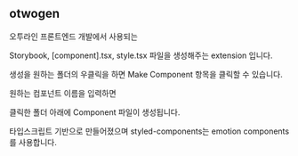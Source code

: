 ## otwogen

오투라인 프론트엔드 개발에서 사용되는

Storybook, [component].tsx, style.tsx 파일을 생성해주는 extension 입니다.

생성을 원하는 폴더의 우클릭을 하면 Make Component 항목을 클릭할 수 있습니다.

원하는 컴포넌트 이름을 입력하면

클릭한 폴더 아래에 Component 파일이 생성됩니다.

타입스크립트 기반으로 만들어졌으며 styled-components는 emotion components 를 사용합니다.
